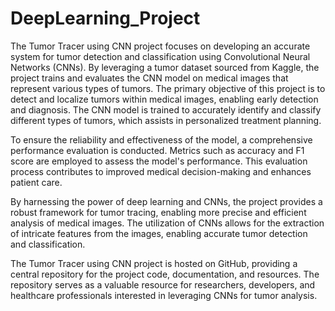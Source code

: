 # DeepLearning_Project
The Tumor Tracer using CNN project focuses on developing an accurate system for tumor detection and classification using Convolutional Neural Networks (CNNs). By leveraging a tumor dataset sourced from Kaggle, the project trains and evaluates the CNN model on medical images that represent various types of tumors.
The primary objective of this project is to detect and localize tumors within medical images, enabling early detection and diagnosis. The CNN model is trained to accurately identify and classify different types of tumors, which assists in personalized treatment planning.

To ensure the reliability and effectiveness of the model, a comprehensive performance evaluation is conducted. Metrics such as accuracy and F1 score are employed to assess the model's performance. This evaluation process contributes to improved medical decision-making and enhances patient care.

By harnessing the power of deep learning and CNNs, the project provides a robust framework for tumor tracing, enabling more precise and efficient analysis of medical images. The utilization of CNNs allows for the extraction of intricate features from the images, enabling accurate tumor detection and classification.

The Tumor Tracer using CNN project is hosted on GitHub, providing a central repository for the project code, documentation, and resources. The repository serves as a valuable resource for researchers, developers, and healthcare professionals interested in leveraging CNNs for tumor analysis.
